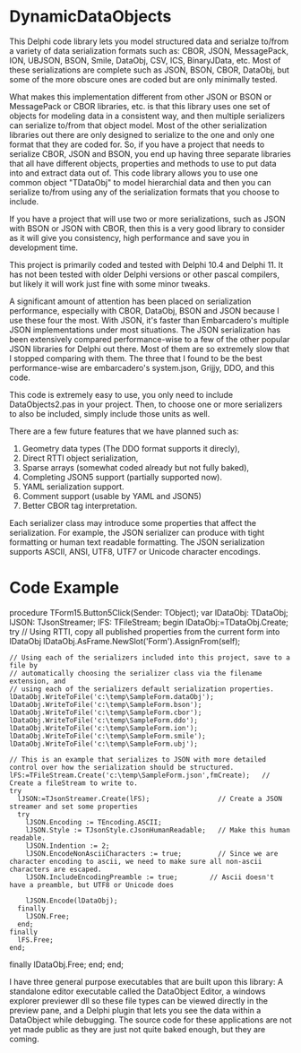 # DynamicDataObjects
This Delphi code library lets you model structured data and serialze to/from a variety of data serialization formats such as:
CBOR, JSON, MessagePack, ION, UBJSON, BSON, Smile, DataObj, CSV, ICS, BinaryJData, etc.  Most of these serializations are complete such as JSON, BSON, CBOR, DataObj, but some of the more obscure ones are coded but are only minimally tested.

What makes this implementation different from other JSON or BSON or MessagePack or CBOR libraries, etc. is that this library uses one set of objects for modeling data in a consistent way, and then multiple serializers can serialize to/from that object model.  Most of the other serialization libraries out there are only designed to serialize to the one and only one format that they are coded for.  So, if you have a project that needs to serialize CBOR, JSON and BSON, you end up having three separate libraries that all have different objects, properties and methods to use to put data into and extract data out of.  This code library allows you to use one common object "TDataObj" to model hierarchial data and then you can serialize to/from using any of the serialization formats that you choose to include. 

If you have a project that will use two or more serializations, such as JSON with BSON or JSON with CBOR, then this is a very good library to consider as it will give you consistency, high performance and save you in development time. 

This project is primarily coded and tested with Delphi 10.4 and Delphi 11.  It has not been tested with older Delphi versions or other pascal compilers, but likely it will work just fine with some minor tweaks. 

A significant amount of attention has been placed on serialization performance, especially with CBOR, DataObj, BSON and JSON because I use these four the most.  With JSON, it's faster than Embarcadero's multiple JSON implementations under most situations.  The JSON serialization has been extensively compared performance-wise to a few of the other popular JSON libraries for Delphi out there.  Most of them are so extremely slow that I stopped comparing with them.  The three that I found to be the best performance-wise are embarcadero's system.json, Grijjy, DDO, and this code.    

This code is extremely easy to use, you only need to include DataObjects2.pas in your project.  Then, to choose one or more serializers to also be included, simply include those units as well.  

There are a few future features that we have planned such as:
  1.  Geometry data types (The DDO format supports it direcly),
  2.  Direct RTTI object serialization,
  3.  Sparse arrays (somewhat coded already but not fully baked),
  4.  Completing JSON5 support (partially supported now).
  5.  YAML serialization support.
  6.  Comment support (usable by YAML and JSON5)
  7.  Better CBOR tag interpretation.


Each serializer class may introduce some properties that affect the serialization.  For example, the JSON serializer can produce with tight formatting or human text readable formatting. The JSON serialization supports ASCII, ANSI, UTF8, UTF7 or Unicode character encodings. 

# Code Example
procedure TForm15.Button5Click(Sender: TObject);
var
  lDataObj: TDataObj;
  lJSON: TJsonStreamer;
  lFS: TFileStream;
begin
  lDataObj:=TDataObj.Create;
  try
    // Using RTTI, copy all published properties from the current form into lDataObj
    lDataObj.AsFrame.NewSlot('Form').AssignFrom(self);

    // Using each of the serializers included into this project, save to a file by
    // automatically choosing the serializer class via the filename extension, and
    // using each of the serializers default serialization properties.
    lDataObj.WriteToFile('c:\temp\SampleForm.dataObj');
    lDataObj.WriteToFile('c:\temp\SampleForm.bson');
    lDataObj.WriteToFile('c:\temp\SampleForm.cbor');
    lDataObj.WriteToFile('c:\temp\SampleForm.ddo');
    lDataObj.WriteToFile('c:\temp\SampleForm.ion');
    lDataObj.WriteToFile('c:\temp\SampleForm.smile');
    lDataObj.WriteToFile('c:\temp\SampleForm.ubj');

    // This is an example that serializes to JSON with more detailed control over how the serialization should be structured.
    lFS:=TFileStream.Create('c:\temp\SampleForm.json',fmCreate);   // Create a fileStream to write to.
    try
      lJSON:=TJsonStreamer.Create(lFS);                 // Create a JSON streamer and set some properties
      try
        lJSON.Encoding := TEncoding.ASCII;
        lJSON.Style := TJsonStyle.cJsonHumanReadable;   // Make this human readable.
        lJSON.Indention := 2;
        lJSON.EncodeNonAsciiCharacters := true;         // Since we are character encoding to ascii, we need to make sure all non-ascii characters are escaped.
        lJSON.IncludeEncodingPreamble := true;        // Ascii doesn't have a preamble, but UTF8 or Unicode does

        lJSON.Encode(lDataObj);
      finally
        lJSON.Free;
      end;
    finally
      lFS.Free;
    end;
  finally
    lDataObj.Free;
  end;
end;


I have three general purpose executables that are built upon this library:  A standalone editor executable called the DataObject Editor, a windows explorer previewer dll so these file types can be viewed directly in the preview pane, and a Delphi plugin that lets you see the data within a DataObject while debugging.  The source code for these applications are not yet made public as they are just not quite baked enough, but they are coming.
